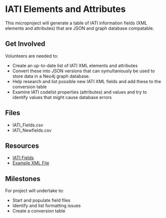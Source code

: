 # IATI Elements and Attributes 

This microproject will generate a table of IATI information fields (XML elements and attributes) that are JSON and graph database compatable.

## Get Involved

Volunteers are needed to:

* Create an up-to-date list of IATI XML elements and attributes
* Convert these into JSON versions that can symultaniously be used to store data in a Neo4j graph database.
* Help research and list possible new IATI XML fields and add these to the conversion table
* Examine IATI codelist properties (attributes) and values and try to identify values that might cause database errors

## Files

* IATI_Fields.csv
* IATI_Newfields.csv

## Resources

* [IATI Fields]()
* [Example XML File]()

## Milestones

For project will undertake to:

* Start and populate field files
* Identify and list formatting issues
* Create a conversion table



